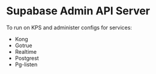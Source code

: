 # Supabase Admin API Server

To run on KPS and administer configs for services:
- Kong
- Gotrue
- Realtime
- Postgrest
- Pg-listen
